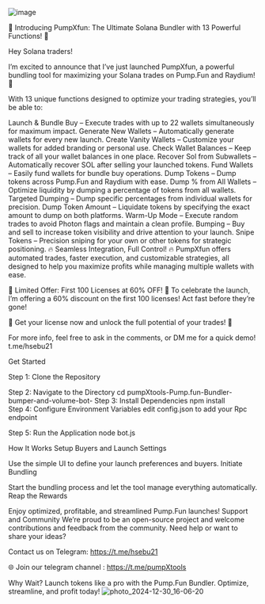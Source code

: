 ![image](https://github.com/user-attachments/assets/388bc7da-20f5-4db8-ac2b-cc5836e7fcff)


🚀 Introducing PumpXfun: The Ultimate Solana Bundler with 13 Powerful Functions! 🚀

Hey Solana traders!

I’m excited to announce that I’ve just launched PumpXfun, a powerful bundling tool for maximizing your Solana trades on Pump.Fun and Raydium! 🎉

With 13 unique functions designed to optimize your trading strategies, you’ll be able to:

Launch & Bundle Buy – Execute trades with up to 22 wallets simultaneously for maximum impact.
Generate New Wallets – Automatically generate wallets for every new launch.
Create Vanity Wallets – Customize your wallets for added branding or personal use.
Check Wallet Balances – Keep track of all your wallet balances in one place.
Recover Sol from Subwallets – Automatically recover SOL after selling your launched tokens.
Fund Wallets – Easily fund wallets for bundle buy operations.
Dump Tokens – Dump tokens across Pump.Fun and Raydium with ease.
Dump % from All Wallets – Optimize liquidity by dumping a percentage of tokens from all wallets.
Targeted Dumping – Dump specific percentages from individual wallets for precision.
Dump Token Amount – Liquidate tokens by specifying the exact amount to dump on both platforms.
Warm-Up Mode – Execute random trades to avoid Photon flags and maintain a clean profile.
Bumping – Buy and sell to increase token visibility and drive attention to your launch.
Snipe Tokens – Precision sniping for your own or other tokens for strategic positioning.
🔥 Seamless Integration, Full Control! 🔥 PumpXfun offers automated trades, faster execution, and customizable strategies, all designed to help you maximize profits while managing multiple wallets with ease.

🎁 Limited Offer: First 100 Licenses at 60% OFF! 🎁
To celebrate the launch, I’m offering a 60% discount on the first 100 licenses! Act fast before they’re gone!

🔗 Get your license now and unlock the full potential of your trades! 🔗

For more info, feel free to ask in the comments, or DM me for a quick demo!  t.me/hsebu21


Get Started

Step 1: Clone the Repository

  
Step 2: Navigate to the Directory
cd pumpXtools-Pump.fun-Bundler-bumper-and-volume-bot- 
Step 3: Install Dependencies
npm install  
Step 4: Configure Environment Variables
edit config.json to add your Rpc endpoint 

Step 5: Run the Application
node bot.js 

How It Works
Setup Buyers and Launch Settings

Use the simple UI to define your launch preferences and buyers.
Initiate Bundling

Start the bundling process and let the tool manage everything automatically.
Reap the Rewards

Enjoy optimized, profitable, and streamlined Pump.Fun launches!
Support and Community
We’re proud to be an open-source project and welcome contributions and feedback from the community. Need help or want to share your ideas?

 Contact us on Telegram: https://t.me/hsebu21
 
🌐 Join our telegram channel : https://t.me/pumpXtools

Why Wait?
Launch tokens like a pro with the Pump.Fun Bundler. Optimize, streamline, and profit today!
![photo_2024-12-30_16-06-20](https://github.com/user-attachments/assets/d7672dd8-930e-498b-8e0e-df71b76b8d3c)


